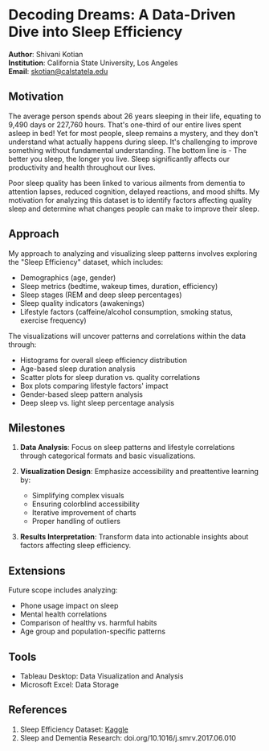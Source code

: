 # Decoding Dreams: A Data-Driven Dive into Sleep Efficiency

**Author**: Shivani Kotian  
**Institution**: California State University, Los Angeles  
**Email**: skotian@calstatela.edu

## Motivation

The average person spends about 26 years sleeping in their life, equating to 9,490 days or 227,760 hours. That's one-third of our entire lives spent asleep in bed! Yet for most people, sleep remains a mystery, and they don't understand what actually happens during sleep. It's challenging to improve something without fundamental understanding. The bottom line is - The better you sleep, the longer you live. Sleep significantly affects our productivity and health throughout our lives.

Poor sleep quality has been linked to various ailments from dementia to attention lapses, reduced cognition, delayed reactions, and mood shifts. My motivation for analyzing this dataset is to identify factors affecting quality sleep and determine what changes people can make to improve their sleep.

## Approach

My approach to analyzing and visualizing sleep patterns involves exploring the "Sleep Efficiency" dataset, which includes:
- Demographics (age, gender)
- Sleep metrics (bedtime, wakeup times, duration, efficiency)
- Sleep stages (REM and deep sleep percentages)
- Sleep quality indicators (awakenings)
- Lifestyle factors (caffeine/alcohol consumption, smoking status, exercise frequency)

The visualizations will uncover patterns and correlations within the data through:
- Histograms for overall sleep efficiency distribution
- Age-based sleep duration analysis
- Scatter plots for sleep duration vs. quality correlations
- Box plots comparing lifestyle factors' impact
- Gender-based sleep pattern analysis
- Deep sleep vs. light sleep percentage analysis

## Milestones

1. **Data Analysis**: Focus on sleep patterns and lifestyle correlations through categorical formats and basic visualizations.

2. **Visualization Design**: Emphasize accessibility and preattentive learning by:
   - Simplifying complex visuals
   - Ensuring colorblind accessibility
   - Iterative improvement of charts
   - Proper handling of outliers

3. **Results Interpretation**: Transform data into actionable insights about factors affecting sleep efficiency.

## Extensions

Future scope includes analyzing:
- Phone usage impact on sleep
- Mental health correlations
- Comparison of healthy vs. harmful habits
- Age group and population-specific patterns

## Tools

- Tableau Desktop: Data Visualization and Analysis
- Microsoft Excel: Data Storage

## References

1. Sleep Efficiency Dataset: [Kaggle](https://www.kaggle.com/datasets/equilibriumm/sleep-efficiency)
2. Sleep and Dementia Research: doi.org/10.1016/j.smrv.2017.06.010



